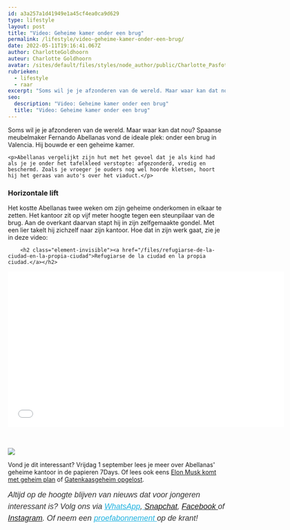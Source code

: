 ```yaml
---
id: a3a257a1d41949e1a45cf4ea0ca9d629
type: lifestyle
layout: post
title: "Video: Geheime kamer onder een brug"
permalink: /lifestyle/video-geheime-kamer-onder-een-brug/
date: 2022-05-11T19:16:41.067Z
author: CharlotteGoldhoorn
auteur: Charlotte Goldhoorn
avatar: /sites/default/files/styles/node_author/public/Charlotte_PasfotoDSC01555%20EXTRA.jpg?itok=Uh1_j08g
rubrieken:
  - lifestyle
  - raar
excerpt: "Soms wil je je afzonderen van de wereld. Maar waar kan dat nou? Spaanse meubelmaker Fernando Abellanas vond de ideale plek: onder een brug in Valencia. Hij bouwde er een geheime kamer.  "
seo:
  description: "Video: Geheime kamer onder een brug"
  title: "Video: Geheime kamer onder een brug"
---
```

Soms wil je je afzonderen van de wereld. Maar waar kan dat nou? Spaanse meubelmaker Fernando Abellanas vond de ideale plek: onder een brug in Valencia. Hij bouwde er een geheime kamer.  

    <p>Abellanas vergelijkt zijn hut met het gevoel dat je als kind had als je je onder het tafelkleed verstopte: afgezonderd, vredig en beschermd. Zoals je vroeger je ouders nog wel hoorde kletsen, hoort hij het geraas van auto's over het viaduct.</p>
<h3>Horizontale lift</h3>
<p>Het kostte Abellanas twee weken om zijn geheime onderkomen in elkaar te zetten. Het kantoor zit op vijf meter hoogte tegen een steunpilaar van de brug. Aan de overkant daarvan stapt hij in zijn zelfgemaakte gondel. Met een lier takelt hij zichzelf naar zijn kantoor. Hoe dat in zijn werk gaat, zie je in deze video:<br><div class="media media-element-container media-default"><div id="file-418855" class="file file-video file-video-vimeo">

        <h2 class="element-invisible"><a href="/files/refugiarse-de-la-ciudad-en-la-propia-ciudad">Refugiarse de la ciudad en la propia ciudad.</a></h2>
    
  
  <div class="content">
    <div class="media-vimeo-video file media-element file-default media-vimeo-1">
  <iframe class="media-vimeo-player" width="640" height="360" title="Refugiarse de la ciudad en la propia ciudad." src="//player.vimeo.com/video/220617165?color=" frameborder="0" allowfullscreen="">Video van Refugiarse de la ciudad en la propia ciudad.</iframe>
</div>
  </div>

  
</div>
</div><br> 
<div class="kader">
<p><img class="kaderafbeelding" src="/sites/default/files/ff.png"></p>
<p>Vond je dit interessant? Vrijdag 1 september lees je meer over Abellanas' geheime kantoor in de papieren 7Days. Of lees ook eens <a href="/nieuws/elon-musk-komt-met-geheim-plan">Elon Musk komt met geheim plan</a> of <a href="/nieuws-raar/gatenkaasgeheim-opgelost">Gatenkaasgeheim opgelost</a>.</p>
<p><em style="box-sizing: inherit; color: rgb(51, 51, 51); font-family: &quot;PT Sans&quot;, sans-serif; font-size: 18px; line-height: 27px;">Altijd op de hoogte blijven van nieuws dat voor jongeren interessant is? Volg ons via </em><em style="box-sizing: inherit; color: rgb(34, 179, 224); transition: color 0.3s ease; font-family: &quot;PT Sans&quot;, sans-serif; font-size: 18px; line-height: 27px;"><a href="/whatsapp" style="box-sizing: inherit; color: rgb(34, 179, 224); transition: color 0.3s ease; font-family: &quot;PT Sans&quot;, sans-serif; font-size: 18px; line-height: 27px;">WhatsApp</a></em><em style="box-sizing: inherit; color: rgb(51, 51, 51); font-family: &quot;PT Sans&quot;, sans-serif; font-size: 18px; line-height: 27px;">,</em><em style="box-sizing: inherit; color: rgb(34, 179, 224); transition: color 0.3s ease; font-family: &quot;PT Sans&quot;, sans-serif; font-size: 18px; line-height: 27px;"><a href="/whatsapp" style="box-sizing: inherit; color: rgb(34, 179, 224); transition: color 0.3s ease; font-family: &quot;PT Sans&quot;, sans-serif; font-size: 18px; line-height: 27px;"> </a></em><em style="box-sizing: inherit; color: rgb(51, 51, 51); font-family: &quot;PT Sans&quot;, sans-serif; font-size: 18px; line-height: 27px;"><a href="https://www.snapchat.com/add/sevendaysnl">Snapchat</a>, <a href="https://www.facebook.com/7Daysnl?ref=bookmarks">Facebook </a>of <a href="https://instagram.com/7DAysnl/">Instagram</a>. Of </em><em style="box-sizing: inherit; color: rgb(51, 51, 51); font-family: &quot;PT Sans&quot;, sans-serif; font-size: 18px; line-height: 27px;">neem een </em><a href="https://abonneren.sevendays.nl/abonneren/abonnementen/ae/artikel" style="box-sizing: inherit; color: rgb(34, 179, 224); transition: color 0.3s ease; font-family: &quot;PT Sans&quot;, sans-serif; font-size: 18px; line-height: 27px;"><em style="box-sizing: inherit;">proefabonnement </em></a><em style="box-sizing: inherit; color: rgb(51, 51, 51); font-family: &quot;PT Sans&quot;, sans-serif; font-size: 18px; line-height: 27px;">op de krant!</em></p>
</div>
  
